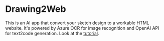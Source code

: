 # Drawing2Web

This is an AI app that convert your sketch design to a workable HTML website. It's powered by Azure OCR for image recognition and OpenAI API for text2code generation.
Look at the [tutorial](https://medium.com/gitconnected/create-an-ai-application-that-transforming-your-drawing-into-a-website-6331064b150).
